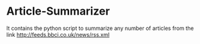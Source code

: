 # Article-Summarizer
It contains the python script to summarize any number of articles from the link http://feeds.bbci.co.uk/news/rss.xml
